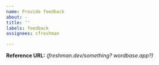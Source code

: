 ```yaml
---
name: Provide feedback
about: -
title: ''
labels: feedback
assignees: cfreshman

---
```


**Reference URL:** _(freshman.dev/something? wordbase.app?)_

